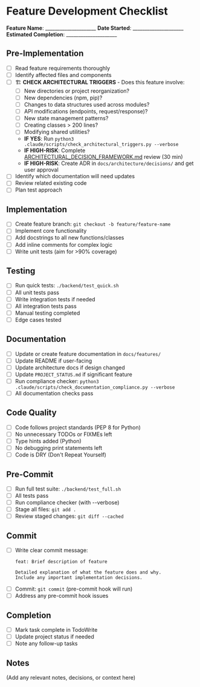 # Feature Development Checklist

**Feature Name**: _____________________
**Date Started**: _____________________
**Estimated Completion**: _____________________

## Pre-Implementation

- [ ] Read feature requirements thoroughly
- [ ] Identify affected files and components
- [ ] 🏗️ **CHECK ARCHITECTURAL TRIGGERS** - Does this feature involve:
  - [ ] New directories or project reorganization?
  - [ ] New dependencies (npm, pip)?
  - [ ] Changes to data structures used across modules?
  - [ ] API modifications (endpoints, request/response)?
  - [ ] New state management patterns?
  - [ ] Creating classes > 200 lines?
  - [ ] Modifying shared utilities?
  - **IF YES**: Run `python3 .claude/scripts/check_architectural_triggers.py --verbose`
  - **IF HIGH-RISK**: Complete [ARCHITECTURAL_DECISION_FRAMEWORK.md](../.claude/ARCHITECTURAL_DECISION_FRAMEWORK.md) review (30 min)
  - **IF HIGH-RISK**: Create ADR in `docs/architecture/decisions/` and get user approval
- [ ] Identify which documentation will need updates
- [ ] Review related existing code
- [ ] Plan test approach

## Implementation

- [ ] Create feature branch: `git checkout -b feature/feature-name`
- [ ] Implement core functionality
- [ ] Add docstrings to all new functions/classes
- [ ] Add inline comments for complex logic
- [ ] Write unit tests (aim for >90% coverage)

## Testing

- [ ] Run quick tests: `./backend/test_quick.sh`
- [ ] All unit tests pass
- [ ] Write integration tests if needed
- [ ] All integration tests pass
- [ ] Manual testing completed
- [ ] Edge cases tested

## Documentation

- [ ] Update or create feature documentation in `docs/features/`
- [ ] Update README if user-facing
- [ ] Update architecture docs if design changed
- [ ] Update `PROJECT_STATUS.md` if significant feature
- [ ] Run compliance checker: `python3 .claude/scripts/check_documentation_compliance.py --verbose`
- [ ] All documentation checks pass

## Code Quality

- [ ] Code follows project standards (PEP 8 for Python)
- [ ] No unnecessary TODOs or FIXMEs left
- [ ] Type hints added (Python)
- [ ] No debugging print statements left
- [ ] Code is DRY (Don't Repeat Yourself)

## Pre-Commit

- [ ] Run full test suite: `./backend/test_full.sh`
- [ ] All tests pass
- [ ] Run compliance checker (with --verbose)
- [ ] Stage all files: `git add .`
- [ ] Review staged changes: `git diff --cached`

## Commit

- [ ] Write clear commit message:
  ```
  feat: Brief description of feature

  Detailed explanation of what the feature does and why.
  Include any important implementation decisions.
  ```
- [ ] Commit: `git commit` (pre-commit hook will run)
- [ ] Address any pre-commit hook issues

## Completion

- [ ] Mark task complete in TodoWrite
- [ ] Update project status if needed
- [ ] Note any follow-up tasks

## Notes

(Add any relevant notes, decisions, or context here)
